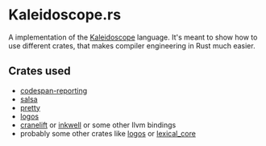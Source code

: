 # Kaleidoscope.rs

A implementation of the [Kaleidoscope](https://llvm.org/docs/tutorial/index.html) language.
It's meant to show how to use different crates, that makes compiler engineering in Rust
much easier.

## Crates used

- [codespan-reporting](https://docs.rs/codespan-reporting)
- [salsa](https://github.com/salsa-rs/salsa)
- [pretty](https://docs.rs/pretty)
- [logos](https://docs.rs/logos)
- [cranelift](https://docs.rs/cranelift) or [inkwell](https://github.com/TheDan64/inkwell) or some other llvm bindings
- probably some other crates like [logos](https://docs.rs/logos) or [lexical_core](https://docs.rs/lexical_core)
